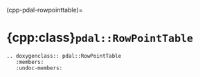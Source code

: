 (cpp-pdal-rowpointtable)=

# {cpp:class}`pdal::RowPointTable`

```{eval-rst}
.. doxygenclass:: pdal::RowPointTable
   :members:
   :undoc-members:
```
